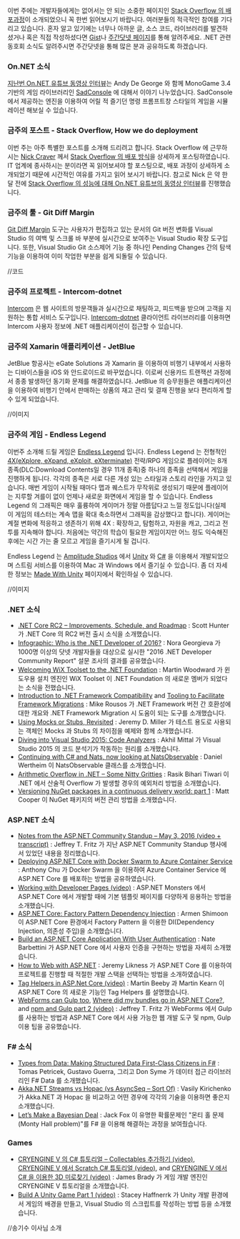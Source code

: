  이번 주에는 개발자들에게는 없어서는 안 되는 소중한 페이지인 [Stack Overflow 의 배포과정](https://nickcraver.com/blog/2016/05/03/stack-overflow-how-we-do-deployment-2016-edition/)이 소개되었으니 꼭 한번 읽어보시기 바랍니다. 여러분들의 적극적인 참여를 기다리고 있습니다. 혼자 알고 있기에는 너무나 아까운 글, 소스 코드, 라이브러리를 발견하셨거나 혹은 직접 작성하셨다면 [Gist](https://gist.github.com/options/e9fc443b8c882157fe4a)나 [주간닷넷 페이지](https://www.facebook.com/jugan.net/)를 통해 알려주세요. .NET 관련 동호회 소식도 알려주시면 주간닷넷을 통해 많은 분과 공유하도록 하겠습니다.
 
### On.NET 소식
[지난번 On.NET 유튜브 동영상 인터뷰](https://www.youtube.com/watch?v=IvJAwKW28-w)는 Andy De George 와 함께 MonoGame 3.4 기반의 게임 라이브러리인 [SadConsole](https://github.com/thraka/sadconsole/) 에 대해서 이야기 나누었습니다. SadConsole 에서 제공하는 엔진을 이용하여 어릴 적 즐기던 명령 프롬프트창 스타일의 게임을 시뮬레이션 해보실 수 있습니다. 

### 금주의 포스트 - Stack Overflow, How we do deployment
이번 주는 아주 특별한 포스트를 소개해 드리려고 합니다. Stack Overflow 에 근무하시는 [Nick Craver](https://nickcraver.com/) 께서 [Stack Overflow 의 배포 방식](https://nickcraver.com/blog/2016/05/03/stack-overflow-how-we-do-deployment-2016-edition/)을 상세하게 포스팅하였습니다. IT 업계에 종사하시는 분이라면 꼭 읽어보셔야 할 포스팅으로, 배포 과정이 상세하게 소개되었기 때문에 시간적인 여유를 가지고 읽어 보시기 바랍니다. 참고로 Nick 은 약 한 달 전에 [Stack Overflow 의 성능에 대해 On.NET 유튜브의 동영상 인터뷰](https://www.youtube.com/watch?v=DJn8-Psznsw)를 진행했습니다.

### 금주의 툴 - Git Diff Margin
[Git Diff Margin](https://visualstudiogallery.msdn.microsoft.com/cf49cf30-2ca6-4ea0-b7cc-6a8e0dadc1a8) 도구는 사용자가 편집하고 있는 문서의 Git 버전 변화를 Visual Studio 의 여백 및 스크롤 바 부분에 실시간으로 보여주는 Visual Studio 확장 도구입니다. 또한, Visual Studio Git 소스제어 기능 중 하나인 Pending Changes 간의 탐색 기능을 이용하여 이미 작업한 부분을 쉽게 되돌릴 수 있습니다. 

//코드

### 금주의 프로젝트 - Intercom-dotnet
[Intercom](https://www.intercom.io/) 은 웹 사이트의 방문객들과 실시간으로 채팅하고, 피드백을 받으며 고객을 지원하는 통합 서비스 도구입니다. [Intercom-dotnet](https://github.com/intercom/intercom-dotnet) 클라이언트 라이브러리를 이용하면 Intercom 사용자 정보에 .NET 애플리케이션이 접근할 수 있습니다.

### 금주의 Xamarin 애플리케이션 - JetBlue
JetBlue 항공사는 eGate Solutions 과 Xamarin 을 이용하여 비행기 내부에서 사용하는 디바이스들을 iOS 와 안드로이드로 바꾸었습니다. 이로써 신용카드 트랜잭션 과정에서 종종 발생하던 동기화 문제를 해결하였습니다. JetBlue 의 승무원들은 애플리케이션을 이용하여 비행기 안에서 판매하는 상품의 재고 관리 및 결재 진행을 보다 편리하게 할 수 있게 되었습니다. 

//이미지  

### 금주의 게임 - Endless Legend
이번주 소개해 드릴 게임은 [Endless Legend](http://madewith.unity.com/games/endless-legend) 입니다. Endless Legend 는 전형적인 [4X(eXplore, eXpand, eXploit, eXterminate)](https://en.wikipedia.org/wiki/4X) 전략/RPG 게임으로 플레이어는 8개 종족(DLC:Download Contents일 경우 11개 종족)중 하나의 종족을 선택해서 게임을 진행하게 됩니다. 각각의 종족은 서로 다른 개성 있는 스타일과 스토리 라인을 가지고 있습니다. 매번 게임이 시작될 때마다 맵과 퀘스트가 무작위로 생성되기 때문에 플레이어는 지루할 겨를이 없이 언제나 새로운 화면에서 게임을 할 수 있습니다. Endless Legend 의 그래픽은 매우 훌륭하여 게이머가 정말 아름답다고 느낄 정도입니다(실제 이 게임의 테스터는 계속 맵을 확대 축소하면서 그래픽을 감상했다고 합니다). 게이머는 계절 변화에 적응하고 생존하기 위해 4X : 확장하고, 탐험하고, 자원을 캐고, 그리고 전투를 지속해야 합니다. 처음에는 약간의 학습이 필요한 게임이지만 어느 정도 익숙해진 후에는 시간 가는 줄 모르고 게임을 즐기시게 될 겁니다.

Endless Legend 는 [Amplitude Studios](http://madewith.unity.com/profiles/amplitude-studios) 에서 [Unity](http://unity3d.com/) 와 [C#](https://channel9.msdn.com/Series/C-Sharp-Fundamentals-Development-for-Absolute-Beginners) 을 이용해서 개발되었으며 스트림 서비스를 이용하여 Mac 과 Windows 에서 즐기실 수 있습니다. 좀 더 자세한 정보는 [Made With Unity](http://madewith.unity.com/games/endless-legend) 페이지에서 확인하실 수 있습니다. 

//이미지  

### .NET 소식
* [.NET Core RC2 – Improvements, Schedule, and Roadmap](https://blogs.msdn.microsoft.com/dotnet/2016/05/06/net-core-rc2-improvements-schedule-and-roadmap/) : Scott Hunter 가 .NET Core 의 RC2 버전 출시 소식을 소개했습니다.
* [Infographic: Who is the .NET Developer of 2016?](http://www.telerik.com/blogs/infographic-the-dotnet-developer-of-2016) : Nora Georgieva 가 1000명 이상의 닷넷 개발자들을 대상으로 실시한 "2016 .NET Developer Community Report" 설문 조사의 결과를 공유했습니다.
* [Welcoming WiX Toolset to the .NET Foundation](http://www.dotnetfoundation.org/blog/wix-toolset-welcome) : Martin Woodward 가 윈도우용 설치 엔진인 WiX Toolset 이 .NET Foundation 의 새로운 멤버가 되었다는 소식을 전했습니다.
* [Introduction to .NET Framework Compatibility](https://blogs.msdn.microsoft.com/dotnet/2016/05/02/introduction-to-net-framework-compatibility/) and [Tooling to Facilitate Framework Migrations](https://blogs.msdn.microsoft.com/dotnet/2016/05/05/tooling-to-facilitate-framework-migrations/) : Mike Rousos 가 .NET Framework 버전 간 호환성에 대한 개요와 .NET Framework Migration 시 도움이 되는 도구를 소개했습니다.
* [Using Mocks or Stubs, Revisited](https://jeremydmiller.com/2016/05/05/using-mocks-or-stubs-revisited/) : Jeremy D. Miller 가 테스트 용도로 사용되는 객체인 Mocks 과 Stubs 의 차이점을 예제와 함께 소개했습니다. 
* [Diving into Visual Studio 2015: Code Analyzers](http://www.codeproject.com/Articles/1098380/Diving-into-Visual-Studio-Day-sharp-Code-Analyzers) : Akhil Mittal 가 Visual Studio 2015 의 코드 분석기가 작동하는 원리를 소개했습니다.
* [Continuing with C# and Nats, now looking at NatsObservable](http://danielwertheim.se/continuing-with-c-and-nats-now-looking-at-natsobservable/) : Daniel Wertheim 이 NatsObservable 클래스를 소개했습니다. 
* [Arithmetic Overflow in .NET – Some Nitty Gritties](http://www.codeproject.com/Articles/1097872/Arithmetic-Overflow-and-Underflow-in-Net-Some-knit) : Rasik Bihari Tiwari 이 .NET 에서 산술적 Overflow 가 발생할 경우의 예외처리 방법을 소개했습니다.
* [Versioning NuGet packages in a continuous delivery world: part 1](https://blogs.msdn.microsoft.com/visualstudioalm/2016/05/03/versioning-nuget-packages-cd-1/) : Matt Cooper 이 NuGet 패키지의 버전 관리 방법을 소개했습니다.

### ASP.NET 소식
* [Notes from the ASP.NET Community Standup – May 3, 2016 (video + transcript)](https://blogs.msdn.microsoft.com/webdev/2016/05/09/notes-from-the-asp-net-community-standup-may-3-2016/) : Jeffrey T. Fritz 가 지난 ASP.NET Community Standup 행사에서 있었던 내용을 정리했습니다.
* [Deploying ASP.NET Core with Docker Swarm to Azure Container Service](http://anthonychu.ca/post/aspnet-core-azure-container-service/) : Anthony Chu 가 Docker Swarm 을 이용하여 Azure Container Service 에 ASP.NET Core 를 배포하는 방법을 공유하였습니다. 
* [Working with Developer Pages (video)](https://channel9.msdn.com/Series/aspnetmonsters/Episode-29-Working-with-Developer-Pages) : ASP.NET Monsters 에서 ASP.NET Core 에서 개발할 때에 기본 템플릿 페이지를 다양하게 응용하는 방법을 소개했습니다. 
* [ASP.NET Core: Factory Pattern Dependency Injection](http://dotnetliberty.com/index.php/2016/05/09/asp-net-core-factory-pattern-dependency-injection/) : Armen Shimoon 이 ASP.NET Core 환경에서 Factory Pattern 을 이용한 DI(Dependency Injection, 의존성 주입)을 소개했습니다.
* [Build an ASP.NET Core Application With User Authentication](https://stormpath.com/blog/asp-net-core-authentication) : Nate Barbettini 가 ASP.NET Core 에서 사용자 인증을 구현하는 방법을 자세히 소개했습니다.
* [How to Web with ASP.NET](http://developer.telerik.com/featured/how-to-web-asp-net/) : Jeremy Likness 가 ASP.NET Core 를 이용하여 프로젝트를 진행할 때 적절한 개발 스택을 선택하는 방법을 소개하였습니다. 
* [Tag Helpers in ASP.Net Core (video)](https://channel9.msdn.com/Shows/Web-Hack-Wednesday/Tag-Helpers-in-ASPNet-Core) : Martin Beeby 과 Martin Kearn 이 ASP.NET Core 의 새로운 기능인 Tag Helpers 를 설명했습니다.
* [WebForms can Gulp too](https://blogs.msdn.microsoft.com/webdev/2016/04/29/webforms-can-gulp-too-using-node-tools-with-asp-net-webforms/), [Where did my bundles go in ASP.NET Core?](http://www.jeffreyfritz.com/2016/04/fritzs-10-minute-tips-where-did-my-bundles-go-in-asp-net-core/), and [npm and Gulp part 2 (video)](http://www.jeffreyfritz.com/2016/05/fritzs-10-minute-tips-npm-and-gulp-part-2/) : Jeffrey T. Fritz 가  WebForms 에서 Gulp 를 사용하는 방법과 ASP.NET Core 에서 사용 가능한 웹 개발 도구 및 npm, Gulp 이용 팁을 공유했습니다.

### F# 소식
* [Types from Data: Making Structured Data First-Class Citizens in F#](http://tomasp.net/academic/papers/fsharp-data/) : Tomas Petricek, Gustavo Guerra, 그리고 Don Syme 가 데이터 접근 라이브러리인 F# Data 를 소개했습니다. 
* [Akka.NET Streams vs Hopac (vs AsyncSeq – Sort Of)](http://vaskir.blogspot.com.by/2016/05/akkanet-streams-vs-hopac.html) : Vasily Kirichenko 가 Akka.NET 과 Hopac 을 비교하고 어떤 경우에 각각의 기술을 이용하면 좋은지 소개했습니다. 
* [Let’s Make a Bayesian Deal](http://jackfoxy.com/lets-make-a-bayesian-deal/) : Jack Fox 이 유명한 확률문제인 "몬티 홀 문제(Monty Hall problem)"를 F# 을 이용해 해결하는 과정을 보여줬습니다. 

### Games
* [CRYENGINE V 의 C# 튜토리얼 – Collectables 추가하기 (video)](https://www.youtube.com/watch?v=UATgHGheacA), [CRYENGINE V 에서 Scratch C# 튜토리얼 (video)](https://www.youtube.com/watch?v=4u-_a41trHY), and [CRYENGINE V 에서 C# 을 이용한 3D 미로찾기 (video)](https://www.youtube.com/watch?v=Cf1FPbAhcPE) : James Brady 가 게임 개발 엔진인 CRYENGINE V 튜토리얼을 소개했습니다.
* [Build A Unity Game Part 1 (video)](https://channel9.msdn.com/Shows/Visual-Studio-Toolbox/Build-A-Unity-Game-Part-1) : Stacey Haffnerrk 가 Unity 개발 환경에서 게임의 배경을 만들고, Visual Studio 의 스크립트를 작성하는 방법 등을 소개했습니다. 

//송기수 이사님 소개 